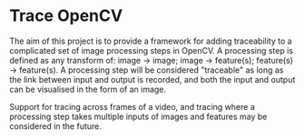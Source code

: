 Trace OpenCV
=============
The aim of this project is to provide a framework for adding traceability to a complicated set of image processing steps in OpenCV. A processing step is defined as any transform of: image -> image; image -> feature(s); feature(s) -> feature(s). A processing step will be considered "traceable" as long as the link between input and output is recorded, and both the input and output can be visualised in the form of an image.

Support for tracing across frames of a video, and tracing where a processing step takes multiple inputs of images and features may be considered in the future.